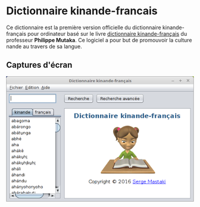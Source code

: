 # Dictionnaire kinande-francais

Ce dictionnaire est la première version officielle du dictionnaire kinande-français pour ordinateur basé sur le livre [dictionnaire kinande-français](http://www.google.cd/url?q=http://www.africamuseum.be/museum/research/publications/rmca/online/online-kinande.pdf) du professeur __Philippe Mutaka__. Ce logiciel a pour but de promouvoir la culture nande au travers de sa langue.

## Captures d'écran

![Capture d'écran](screenshot/dico_kinande_screenshot.png)
